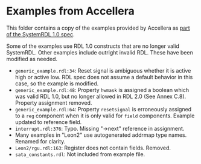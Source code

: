 # Examples from Accellera
This folder contains a copy of the examples provided by Accellera as [part of the SystemRDL 1.0 spec](https://accellera.org/downloads/standards/systemrdl).

Some of the examples use RDL 1.0 constructs that are no longer valid SystemRDL.
Other examples include outright invalid RDL. These have been modified as needed.

* `generic_example.rdl:34`: Reset signal is ambiguous whether it is active high or active low.
  RDL spec does not assume a default behavior in this case, so the example is modified.
* `generic_example.rdl:48`: Property `hwmask` is assigned a boolean which was valid RDL 1.0, but no longer allowed in RDL 2.0 (See Annex C.8). Property assignment removed.
* `generic_example.rdl:64`: Property `resetsignal` is erroneously assigned to a `reg` component when it is only valid for `field` components. Example updated to reference field.
* `interrupt.rdl:376`: Typo. Missing "->next" reference in assignment.
* Many examples in "Leon2" use autogenerated addrmap type names. Renamed for clarity.
* `Leon2/rgu.rdl:163`: Register does not contain fields. Removed.
* `sata_constants.rdl`: Not included from example file.
